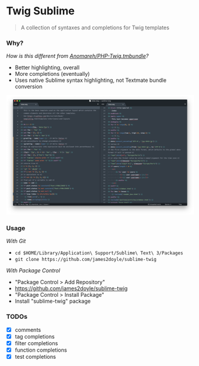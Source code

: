 # Twig Sublime

> A collection of syntaxes and completions for Twig templates

### Why?

*How is this different from [Anomareh/PHP-Twig.tmbundle](https://github.com/Anomareh/PHP-Twig.tmbundle)?*

- Better highlighting, overall
- More completions (eventually)
- Uses native Sublime syntax highlighting, not Textmate bundle conversion

![Demo of the highlighting](demo.png)

### Usage

*With Git*

- `cd $HOME/Library/Application\ Support/Sublime\ Text\ 3/Packages`
- `git clone https://github.com/james2doyle/sublime-twig`

*With Package Control*

- "Package Control > Add Repository"
- https://github.com/james2doyle/sublime-twig
- "Package Control > Install Package"
- Install "sublime-twig" package

### TODOs

- [x] comments
- [x] tag completions
- [x] filter completions
- [x] function completions
- [x] test completions
